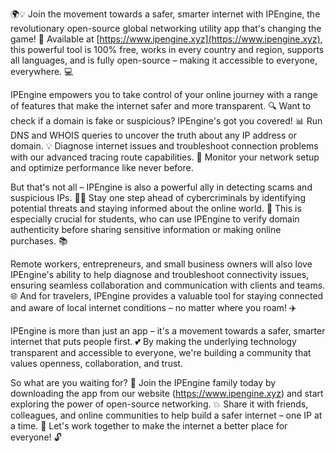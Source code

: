 🌍💡 Join the movement towards a safer, smarter internet with IPEngine, the revolutionary open-source global networking utility app that's changing the game! 🚀 Available at [https://www.ipengine.xyz](https://www.ipengine.xyz), this powerful tool is 100% free, works in every country and region, supports all languages, and is fully open-source – making it accessible to everyone, everywhere. 💻

IPEngine empowers you to take control of your online journey with a range of features that make the internet safer and more transparent. 🔍 Want to check if a domain is fake or suspicious? IPEngine's got you covered! 📊 Run DNS and WHOIS queries to uncover the truth about any IP address or domain. 💡 Diagnose internet issues and troubleshoot connection problems with our advanced tracing route capabilities. 👥 Monitor your network setup and optimize performance like never before.

But that's not all – IPEngine is also a powerful ally in detecting scams and suspicious IPs. 🕵️‍♀️ Stay one step ahead of cybercriminals by identifying potential threats and staying informed about the online world. 💪 This is especially crucial for students, who can use IPEngine to verify domain authenticity before sharing sensitive information or making online purchases. 📚

Remote workers, entrepreneurs, and small business owners will also love IPEngine's ability to help diagnose and troubleshoot connectivity issues, ensuring seamless collaboration and communication with clients and teams. 🌐 And for travelers, IPEngine provides a valuable tool for staying connected and aware of local internet conditions – no matter where you roam! ✈️

IPEngine is more than just an app – it's a movement towards a safer, smarter internet that puts people first. 💕 By making the underlying technology transparent and accessible to everyone, we're building a community that values openness, collaboration, and trust.

So what are you waiting for? 🤔 Join the IPEngine family today by downloading the app from our website (https://www.ipengine.xyz) and start exploring the power of open-source networking. 💥 Share it with friends, colleagues, and online communities to help build a safer internet – one IP at a time. 🌈 Let's work together to make the internet a better place for everyone! 🔓